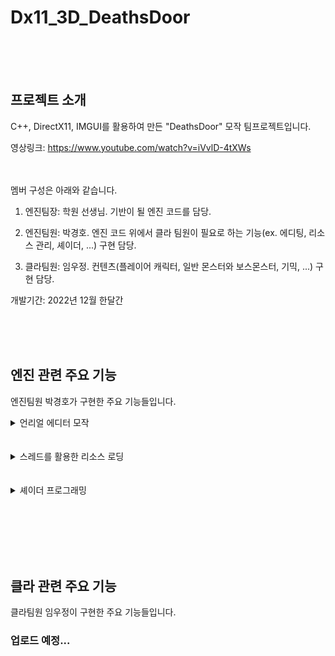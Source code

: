# Dx11_3D_DeathsDoor

<br><br><br>

## 프로젝트 소개
C++, DirectX11, IMGUI를 활용하여 만든 "DeathsDoor" 모작 팀프로젝트입니다.

영상링크: https://www.youtube.com/watch?v=iVvlD-4tXWs

<br><br>
멤버 구성은 아래와 같습니다.
<br>
1. 엔진팀장: 학원 선생님. 기반이 될 엔진 코드를 담당.
   
2. 엔진팀원: 박경호. 엔진 코드 위에서 클라 팀원이 필요로 하는 기능(ex. 에디팅, 리소스 관리, 셰이더, ...) 구현 담당.

3. 클라팀원: 임우정. 컨텐츠(플레이어 캐릭터, 일반 몬스터와 보스몬스터, 기믹, ...) 구현 담당.

개발기간: 2022년 12월 한달간


<br><br><br>

## 엔진 관련 주요 기능
엔진팀원 박경호가 구현한 주요 기능들입니다.

<details>
  <summary>언리얼 에디터 모작</summary>
  <br>
  <p>{</p>
   <div>
      <figure>
         <img src="Readme/Engine-UnrealEditor-01.png" alt="Engine-ResourceLoading.png" title="클릭하시면 더 큰 이미지를 보실 수 있습니다." width="800"/>
         <figurecaption><br>언리얼 에디터에서 지원하는 것들을 최대한 모사하였습니다.</figurecaption>
      </figure>
   </div><br>
   <div>
      <figure>
         <img src="Readme/Engine-UnrealEditor-02.png" alt="Engine-ResourceLoading.png" title="클릭하시면 더 큰 이미지를 보실 수 있습니다." width="800"/>
         <figurecaption><br>포스트 프로세싱도 에디터에서 쉽게 수정 가능하게끔 구현했습니다.</figurecaption>
      </figure>
   </div><br>
   <div>
      <figure>
         <img src="Readme/Engine-UnrealEditor-03.png" alt="Engine-ResourceLoading.png" title="클릭하시면 더 큰 이미지를 보실 수 있습니다." width="800"/>
         <figurecaption><br>라이트 관련 설정입니다.</figurecaption>
      </figure>
   </div><br>
  <br>
  <p>}</p>
  
</details>
<br><br>

<details>
  <summary>스레드를 활용한 리소스 로딩</summary>
   <br>
   <p>{</p>
   <div>
      <figure>
         <img src="Readme/Engine-ResourceLoading.png" alt="Engine-ResourceLoading.png" title="클릭하시면 더 큰 이미지를 보실 수 있습니다." width="800"/>
         <figurecaption><br>멀티스레드를 활용하여 로딩 화면과 리소스 로딩을 구현하였습니다.</figurecaption>
      </figure>
   </div><br>
   <br>
   <p>}</p>
  
</details>
<br><br>

<details>
  <summary>셰이더 프로그래밍</summary>

  <p>{</p>
  <details>
    <summary>Paper-burn 셰이더</summary>
    <div>
      <figure>
         <img src="Readme/Engine-ShaderProgramming-PaperBurn.png" alt="Engine-ResourceLoading.png" title="클릭하시면 더 큰 이미지를 보실 수 있습니다." width="800"/>
         <figurecaption><br>몬스터 죽음시 Paper-burn 셰이더가 필요하다는 요청을 받고 제작했습니다.</figurecaption>
      </figure>
   </div><br>
     
  </details>
  <br>
  
  <details>
    <summary>Billboard 셰이더</summary>
     <div>
      <figure>
         <img src="Readme/Engine-ShaderProgramming-Billboard.png" alt="Engine-ResourceLoading.png" title="클릭하시면 더 큰 이미지를 보실 수 있습니다." width="800"/>
         <figurecaption><br>불이 2D 이미지로 구현된지라, 카메라 회전시 특정 각도에서 보이지 않아서 제작한 Billboard 셰이더입니다.</figurecaption>
      </figure>
   </div><br>
  </details>
  <br>
  
  <details>
    <summary>Wave 셰이더</summary>
     <div>
      <figure>
         <img src="Readme/Engine-ShaderProgramming-Wave.png" alt="Engine-ResourceLoading.png" title="클릭하시면 더 큰 이미지를 보실 수 있습니다." width="800"/>
         <figurecaption><br>불의 2D 이미지가 이글거리게 보이기 위해서, 텍스쳐를 흔드는 Wave 셰이더입니다.</figurecaption>
      </figure>
   </div><br>
  </details>
  <br>
  <p>}</p>
  
</details>
<br><br>

<br><br><br>

## 클라 관련 주요 기능
클라팀원 임우정이 구현한 주요 기능들입니다.

### 업로드 예정...



